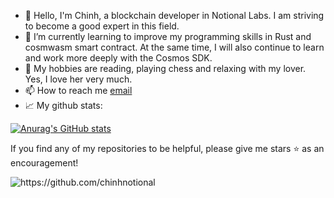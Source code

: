 - 👋 Hello, I'm Chinh, a blockchain developer in Notional Labs. I am striving to become a good expert in this field.
- 🌱 I’m currently learning to improve my programming skills in Rust and cosmwasm smart contract. At the same time, I will also continue to learn and work more deeply with the Cosmos SDK.
- 💞️ My hobbies are reading, playing chess and relaxing with my lover. Yes, I love her very much.
- 📫 How to reach me [email](mailto:eyescryptoinsights@gmail.com)
- 📈 My github stats:

[![Anurag's GitHub stats](https://github-readme-stats.vercel.app/api?username=chinhnotional)](https://github.com/anuraghazra/github-readme-stats)

If you find any of my repositories to be helpful, please give me stars ⭐ as an encouragement!

<img src="https://komarev.com/ghpvc/?username=chinhnotional" alt="https://github.com/chinhnotional" />
<!---
chinhnotional/chinhnotional is a ✨ special ✨ repository because its `README.md` (this file) appears on your GitHub profile.
You can click the Preview link to take a look at your changes.
--->
